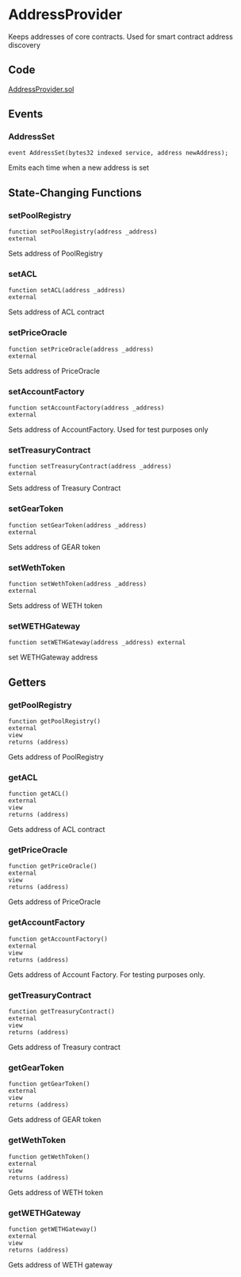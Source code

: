 # AddressProvider

Keeps addresses of core contracts. Used for smart contract address discovery

## Code

[AddressProvider.sol](https://github.com/Gearbox-protocol/gearbox-contracts/blob/master/contracts/core/AddressProvider.sol)

## Events

### AddressSet

```
event AddressSet(bytes32 indexed service, address newAddress);
```

Emits each time when a new address is set

## State-Changing Functions

### setPoolRegistry

```
function setPoolRegistry(address _address) 
external
```

 Sets address of PoolRegistry

### setACL

```
function setACL(address _address) 
external
```

 Sets address of ACL contract

### setPriceOracle

```
function setPriceOracle(address _address) 
external
```

 Sets address of PriceOracle

### setAccountFactory

```
function setAccountFactory(address _address) 
external
```

 Sets address of AccountFactory. Used for test purposes only

### setTreasuryContract

```
function setTreasuryContract(address _address) 
external
```

 Sets address of Treasury Contract

### setGearToken

```
function setGearToken(address _address) 
external
```

 Sets address of GEAR token

### setWethToken

```
function setWethToken(address _address) 
external
```

 Sets address of WETH token

### setWETHGateway

```
function setWETHGateway(address _address) external
```

 set WETHGateway address

## Getters

### getPoolRegistry

```
function getPoolRegistry() 
external 
view 
returns (address)
```

 Gets address of PoolRegistry

### getACL

```
function getACL() 
external 
view 
returns (address)
```

 Gets address of ACL contract

### getPriceOracle

```
function getPriceOracle() 
external 
view 
returns (address)
```

 Gets address of PriceOracle

### getAccountFactory

```
function getAccountFactory() 
external 
view 
returns (address)
```

 Gets address of Account Factory. For testing purposes only.

### getTreasuryContract

```
function getTreasuryContract() 
external 
view 
returns (address)
```

 Gets address of Treasury contract

### getGearToken

```
function getGearToken() 
external 
view 
returns (address)
```

 Gets address of GEAR token

### getWethToken

```
function getWethToken() 
external 
view 
returns (address)
```

 Gets address of WETH token

### getWETHGateway

```
function getWETHGateway() 
external 
view 
returns (address)
```

 Gets address of WETH gateway

##
